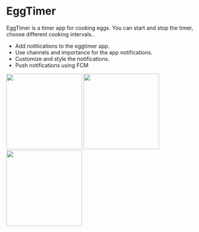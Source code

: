 # EggTimer 

EggTimer is a timer app for cooking eggs.
You can start and stop the timer, choose different cooking intervals.. 


* Add notitications to the eggtimer app.
* Use channels and importance for the app notifications. 
* Customize and style the notifications.
* Push notifications using FCM

<p float="left">
  <img src="https://user-images.githubusercontent.com/48512714/189471271-fa025423-e465-419c-b51d-0b8eab4c9ab4.png" width = 200>

  <img src="https://user-images.githubusercontent.com/48512714/189471291-d363e850-51be-495f-98e6-f9259bf7b091.png" width = 200>

  <img src="https://user-images.githubusercontent.com/48512714/189471286-a180d672-e5de-4889-ae64-c8365cbacee2.png" width = 200>
</p>


